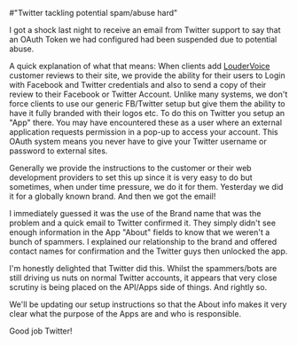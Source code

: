 #"Twitter tackling potential spam/abuse hard"


 I got a shock last night to receive an email from Twitter support to say that an OAuth Token we had configured had been suspended due to potential abuse.<p /><div>A quick explanation of what that means: When clients add <a href="http://www.loudervoice.com/">LouderVoice</a> customer reviews to their site, we provide the ability for their users to Login with Facebook and Twitter credentials and also to send a copy of their review to their Facebook or Twitter Account. Unlike many systems, we don&#39;t force clients to use our generic FB/Twitter setup but give them the ability to have it fully branded with their logos etc. To do this on Twitter you setup an &quot;App&quot; there. You may have encountered these as a user where an external application requests permission in a pop-up to access your account. This OAuth system means you never have to give your Twitter username or password to external sites. <p /><div>Generally we provide the instructions to the customer or their web development providers to set this up since it is very easy to do but sometimes, when under time pressure, we do it for them. Yesterday we did it for a globally known brand. And then we got the email!</div> <p /><div>I immediately guessed it was the use of the Brand name that was the problem and a quick email to Twitter confirmed it. They simply didn&#39;t see enough information in the App &quot;About&quot; fields to know that we weren&#39;t a bunch of spammers. I explained our relationship to the brand and offered contact names for confirmation and the Twitter guys then unlocked the app.</div> <p /><div>I&#39;m honestly delighted that Twitter did this. Whilst the spammers/bots are still driving us nuts on normal Twitter accounts, it appears that very close scrutiny is being placed on the API/Apps side of things. And rightly so.</div> <p /><div>We&#39;ll be updating our setup instructions so that the About info makes it very clear what the purpose of the Apps are and who is responsible.</div><p /><div>Good job Twitter!</div><p /></div>
 